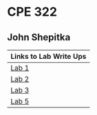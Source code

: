 # CPE 322

## John Shepitka

| Links to Lab Write Ups |
| ---------------------- |
| [Lab 1](https://github.com/jshepitka/cpe322/blob/main/Labs/Lab%201/README.md) |
| [Lab 2](https://github.com/jshepitka/cpe322/blob/main/Labs/Lab%202/README.md) |
| [Lab 3](https://github.com/jshepitka/cpe322/blob/main/Labs/Lab%203/README.md) |
| [Lab 5](https://github.com/jshepitka/cpe322/blob/main/Labs/Lab%205/README.md) |

